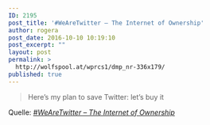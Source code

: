 ```yaml
---
ID: 2195
post_title: '#WeAreTwitter – The Internet of Ownership'
author: rogera
post_date: 2016-10-10 10:19:10
post_excerpt: ""
layout: post
permalink: >
  http://wolfspool.at/wprcs1/dmp_nr-336x179/
published: true
---
```

<blockquote>Here’s my plan to save Twitter: let’s buy it</blockquote>
Quelle: <em><a href="http://internetofownership.net/campaigns/wearetwitter/">#WeAreTwitter – The Internet of Ownership</a></em>